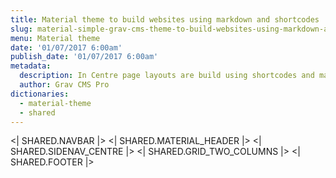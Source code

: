 ```yaml
---
title: Material theme to build websites using markdown and shortcodes
slug: material-simple-grav-cms-theme-to-build-websites-using-markdown-and-shortcodes
menu: Material theme
date: '01/07/2017 6:00am'
publish_date: '01/07/2017 6:00am'
metadata:
  description: In Centre page layouts are build using shortcodes and markdown, so Material Theme comes with two very basic templates and with an extended  Materialize version
  author: Grav CMS Pro
dictionaries:
  - material-theme
  - shared
---
```


<| SHARED.NAVBAR |>
<| SHARED.MATERIAL_HEADER |>
<| SHARED.SIDENAV_CENTRE |>
<| SHARED.GRID_TWO_COLUMNS |>
<| SHARED.FOOTER |>

